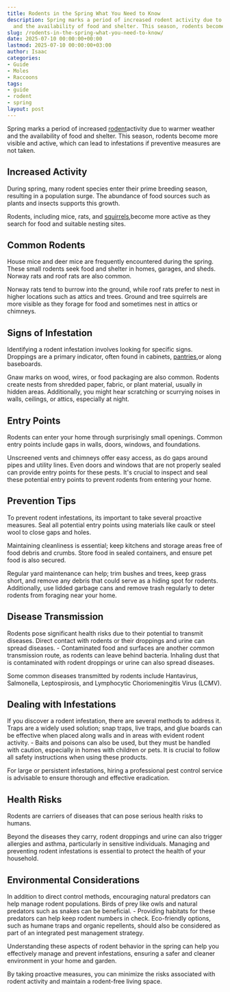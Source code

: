 ```yaml
---
title: Rodents in the Spring What You Need to Know
description: Spring marks a period of increased rodent activity due to warmer weather
  and the availability of food and shelter. This season, rodents become more visible...
slug: /rodents-in-the-spring-what-you-need-to-know/
date: 2025-07-10 00:00:00+00:00
lastmod: 2025-07-10 00:00:00+03:00
author: Isaac
categories:
- Guide
- Moles
- Raccoons
tags:
- guide
- rodent
- spring
layout: post
---
```

Spring marks a period of increased [rodent](https://pestpolicy.com/healthy-pets-rodent-control/)activity due to warmer weather and the availability of food and shelter. This season, rodents become more visible and active, which can lead to infestations if preventive measures are not taken.

##  Increased Activity

During spring, many rodent species enter their prime breeding season, resulting in a population surge. The abundance of food sources such as plants and insects supports this growth.

Rodents, including mice, rats, and [squirrels](https://pestpolicy.com/how-to-get-rid-of-squirrels-in-the-yard/),become more active as they search for food and suitable nesting sites.

##  Common Rodents

House mice and deer mice are frequently encountered during the spring. These small rodents seek food and shelter in homes, garages, and sheds. Norway rats and roof rats are also common.

Norway rats tend to burrow into the ground, while roof rats prefer to nest in higher locations such as attics and trees. Ground and tree squirrels are more visible as they forage for food and sometimes nest in attics or chimneys.

##  Signs of Infestation

Identifying a rodent infestation involves looking for specific signs. Droppings are a primary indicator, often found in cabinets, [pantries](https://pestpolicy.com/what-causes-pantry-bugs/),or along baseboards.

Gnaw marks on wood, wires, or food packaging are also common. Rodents create nests from shredded paper, fabric, or plant material, usually in hidden areas. Additionally, you might hear scratching or scurrying noises in walls, ceilings, or attics, especially at night.

##  Entry Points

Rodents can enter your home through surprisingly small openings. Common entry points include gaps in walls, doors, windows, and foundations.

Unscreened vents and chimneys offer easy access, as do gaps around pipes and utility lines. Even doors and windows that are not properly sealed can provide entry points for these pests. It's crucial to inspect and seal these potential entry points to prevent rodents from entering your home.

##  Prevention Tips

To prevent rodent infestations, its important to take several proactive measures. Seal all potential entry points using materials like caulk or steel wool to close gaps and holes.

Maintaining cleanliness is essential; keep kitchens and storage areas free of food debris and crumbs. Store food in sealed containers, and ensure pet food is also secured.

Regular yard maintenance can help; trim bushes and trees, keep grass short, and remove any debris that could serve as a hiding spot for rodents. Additionally, use lidded garbage cans and remove trash regularly to deter rodents from foraging near your home.

##  Disease Transmission

Rodents pose significant health risks due to their potential to transmit diseases. Direct contact with rodents or their droppings and urine can spread diseases. - Contaminated food and surfaces are another common transmission route, as rodents can leave behind bacteria. Inhaling dust that is contaminated with rodent droppings or urine can also spread diseases.

Some common diseases transmitted by rodents include Hantavirus, Salmonella, Leptospirosis, and Lymphocytic Choriomeningitis Virus (LCMV).

##  Dealing with Infestations

If you discover a rodent infestation, there are several methods to address it. Traps are a widely used solution; snap traps, live traps, and glue boards can be effective when placed along walls and in areas with evident rodent activity. - Baits and poisons can also be used, but they must be handled with caution, especially in homes with children or pets. It is crucial to follow all safety instructions when using these products.

For large or persistent infestations, hiring a professional pest control service is advisable to ensure thorough and effective eradication.

##  Health Risks

Rodents are carriers of diseases that can pose serious health risks to humans.

Beyond the diseases they carry, rodent droppings and urine can also trigger allergies and asthma, particularly in sensitive individuals. Managing and preventing rodent infestations is essential to protect the health of your household.

##  Environmental Considerations

In addition to direct control methods, encouraging natural predators can help manage rodent populations. Birds of prey like owls and natural predators such as snakes can be beneficial. - Providing habitats for these predators can help keep rodent numbers in check. Eco-friendly options, such as humane traps and organic repellents, should also be considered as part of an integrated pest management strategy.

Understanding these aspects of rodent behavior in the spring can help you effectively manage and prevent infestations, ensuring a safer and cleaner environment in your home and garden.

By taking proactive measures, you can minimize the risks associated with rodent activity and maintain a rodent-free living space.
